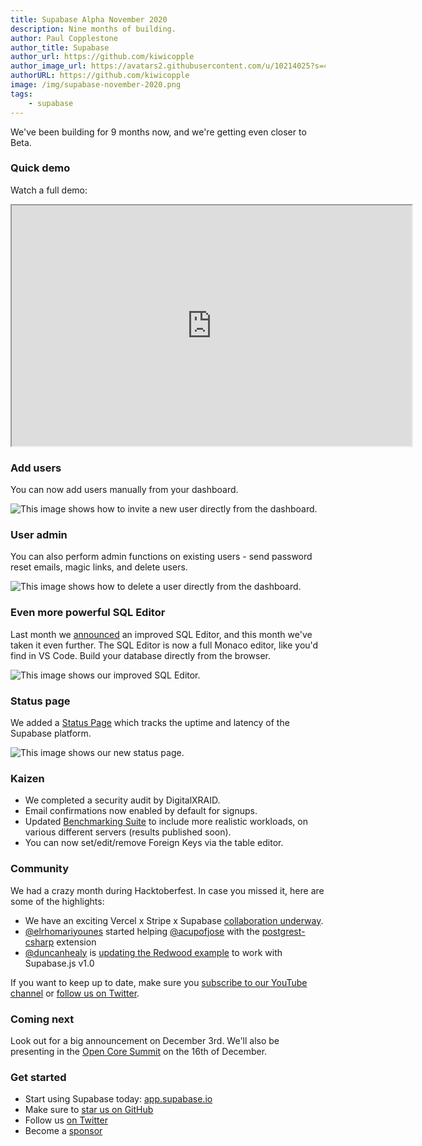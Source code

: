 ```yaml
---
title: Supabase Alpha November 2020
description: Nine months of building.
author: Paul Copplestone
author_title: Supabase
author_url: https://github.com/kiwicopple
author_image_url: https://avatars2.githubusercontent.com/u/10214025?s=400&u=c6775be2ae667e2acae3ccd347fed62bb3f5b3e7&v=4
authorURL: https://github.com/kiwicopple
image: /img/supabase-november-2020.png
tags: 
    - supabase
---
```


We've been building for 9 months now, and we're getting even closer to Beta. 

<!--truncate-->

### Quick demo

Watch a full demo:

<iframe className="w-full video-with-border" width="640" height="385" src="https://www.youtube.com/embed/unC_de7iytA" frameBorder="1" allow="accelerometer; autoplay; clipboard-write; encrypted-media; gyroscope; picture-in-picture" allowFullScreen></iframe>


### Add users

You can now add users manually from your dashboard.

![This image shows how to invite a new user directly from the dashboard.](/img/invite-users.gif)

### User admin

You can also perform admin functions on existing users - send password reset emails, magic links, and delete users.

![This image shows how to delete a user directly from the dashboard.](/img/delete-users.gif)


### Even more powerful SQL Editor

Last month we [announced](http://localhost:3005/blog/2020/11/02/supabase-alpha-october-2020#more-powerful-sql-editor) an improved SQL Editor, and this month we've taken it even further. The SQL Editor is now a full Monaco editor, like you'd find in VS Code. Build your database directly from the browser.

![This image shows our improved SQL Editor.](/img/supabase-monaco-editor.png)


### Status page

We added a [Status Page](https://status.supabase.io/) which tracks the uptime and latency of the Supabase platform.

![This image shows our new status page.](/img/status-page.png)


### Kaizen

- We completed a security audit by DigitalXRAID.
- Email confirmations now enabled by default for signups.
- Updated [Benchmarking Suite](https://github.com/supabase/benchmarks/) to include more realistic workloads, on various different servers (results published soon).
- You can now set/edit/remove Foreign Keys via the table editor.

### Community

We had a crazy month during Hacktoberfest. In case you missed it, here are some of the highlights:

- We have an exciting Vercel x Stripe x Supabase [collaboration underway](https://twitter.com/rauchg/status/1331021818681978881).
- [@elrhomariyounes](https://github.com/elrhomariyounes) started helping [@acupofjose](https://github.com/acupofjose) with the [postgrest-csharp](https://github.com/supabase/postgrest-csharp) extension
- [@duncanhealy](https://github.com/duncanhealy) is [updating the Redwood example](https://github.com/redwoodjs/redwood/pull/1474) to work with Supabase.js v1.0

If you want to keep up to date, make sure you [subscribe to our YouTube channel](https://www.youtube.com/channel/UCNTVzV1InxHV-YR0fSajqPQ) or [follow us on Twitter](https://twitter.com/supabase_io).


### Coming next

Look out for a big announcement on December 3rd. We'll also be presenting in the [Open Core Summit](https://2020.opencoresummit.com/) on the 16th of December.

### Get started

- Start using Supabase today: [app.supabase.io](https://app.supabase.io/)
- Make sure to [star us on GitHub](https://github.com/supabase/supabase)
- Follow us [on Twitter](https://twitter.com/supabase_io)
- Become a [sponsor](https://github.com/sponsors/supabase)